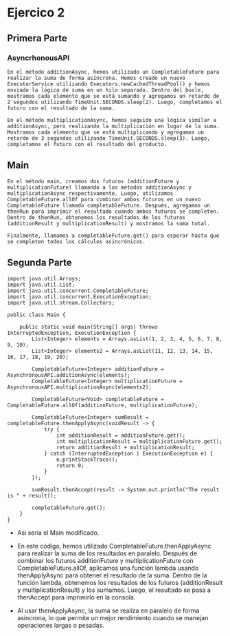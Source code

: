 # Ejercico 2
## Primera Parte

### AsyncrhonousAPI
    En el método additionAsync, hemos utilizado un CompletableFuture para realizar la suma de forma asíncrona. Hemos creado un nuevo ExecutorService utilizando Executors.newCachedThreadPool() y hemos enviado la lógica de suma en un hilo separado. Dentro del bucle, mostramos cada elemento que se está sumando y agregamos un retardo de 2 segundos utilizando TimeUnit.SECONDS.sleep(2). Luego, completamos el futuro con el resultado de la suma.

    En el método multiplicationAsync, hemos seguido una lógica similar a additionAsync, pero realizando la multiplicación en lugar de la suma. Mostramos cada elemento que se está multiplicando y agregamos un retardo de 3 segundos utilizando TimeUnit.SECONDS.sleep(3). Luego, completamos el futuro con el resultado del producto.

## Main

    En el método main, creamos dos futuros (additionFuture y multiplicationFuture) llamando a los métodos additionAsync y multiplicationAsync respectivamente. Luego, utilizamos CompletableFuture.allOf para combinar ambos futuros en un nuevo CompletableFuture llamado completableFuture. Después, agregamos un thenRun para imprimir el resultado cuando ambos futuros se completen. Dentro de thenRun, obtenemos los resultados de los futuros (additionResult y multiplicationResult) y mostramos la suma total.

    Finalmente, llamamos a completableFuture.get() para esperar hasta que se completen todos los cálculos asincrónicos.


## Segunda Parte

```
import java.util.Arrays;
import java.util.List;
import java.util.concurrent.CompletableFuture;
import java.util.concurrent.ExecutionException;
import java.util.stream.Collectors;

public class Main {

    public static void main(String[] args) throws InterruptedException, ExecutionException {
        List<Integer> elements = Arrays.asList(1, 2, 3, 4, 5, 6, 7, 8, 9, 10);
        List<Integer> elements2 = Arrays.asList(11, 12, 13, 14, 15, 16, 17, 18, 19, 20);

        CompletableFuture<Integer> additionFuture = AsynchronousAPI.additionAsync(elements);
        CompletableFuture<Integer> multiplicationFuture = AsynchronousAPI.multiplicationAsync(elements2);

        CompletableFuture<Void> completableFuture = CompletableFuture.allOf(additionFuture, multiplicationFuture);

        CompletableFuture<Integer> sumResult = completableFuture.thenApplyAsync(voidResult -> {
            try {
                int additionResult = additionFuture.get();
                int multiplicationResult = multiplicationFuture.get();
                return additionResult + multiplicationResult;
            } catch (InterruptedException | ExecutionException e) {
                e.printStackTrace();
                return 0;
            }
        });

        sumResult.thenAccept(result -> System.out.println("The result is " + result));

        completableFuture.get();
    }
}
```

- Asi seria el Main modificado.
- En este código, hemos utilizado CompletableFuture.thenApplyAsync para realizar la suma de los resultados en paralelo. Después de combinar los futuros additionFuture y multiplicationFuture con CompletableFuture.allOf, aplicamos una función lambda usando thenApplyAsync para obtener el resultado de la suma. Dentro de la función lambda, obtenemos los resultados de los futuros (additionResult y multiplicationResult) y los sumamos. Luego, el resultado se pasa a thenAccept para imprimirlo en la consola.

- Al usar thenApplyAsync, la suma se realiza en paralelo de forma asíncrona, lo que permite un mejor rendimiento cuando se manejan operaciones largas o pesadas.